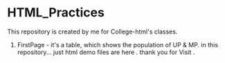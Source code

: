 # HTML_Practices
This repository is created by me for College-html's classes.
1. FirstPage - it's a table, which shows the population of UP & MP. 
in this repository... just html demo files are here .
thank you for Visit .
